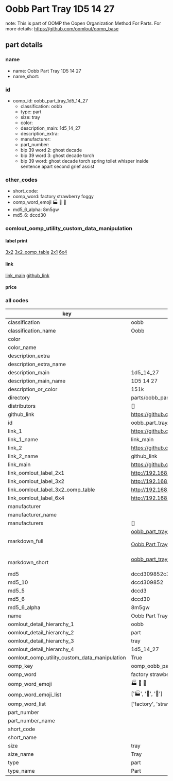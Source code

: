 # Oobb Part Tray 1D5 14 27  

note: This is part of OOMP the Oopen Organization Method For Parts. For more details: https://github.com/oomlout/oomp_base

##  part details





### name
* name: Oobb Part Tray 1D5 14 27
* name_short: 
### id
* oomp_id: oobb_part_tray_1d5_14_27
  * classification: oobb
  * type: part
  * size: tray
  * color: 
  * description_main: 1d5_14_27
  * description_extra: 
  * manufacturer: 
  * part_number: 
  * bip 39 word 2: ghost decade
  * bip 39 word 3: ghost decade torch
  * bip 39 word: ghost decade torch spring toilet whisper inside sentence apart second grief assist

### other_codes
* short_code: 
* oomp_word: factory strawberry foggy
* oomp_word_emoji :factory: :strawberry: :foggy:
* md5_6_alpha: 8m5gw
* md5_6: dccd30






### oomlout_oomp_utility_custom_data_manipulation
#### label print
[3x2](http://192.168.1.245:1112/?label=oomp%208m5gw)
[3x2_oomp_table](http://192.168.1.107:1112/?label=oomp%208m5gw)
[2x1](http://192.168.1.242:1112/?label=oomp%208m5gw)
[6x4](http://192.168.1.55:1112/?label=oomp%208m5gw)    

#### link

[link_main](https://github.com/oomlout/oomlout_oomp_current_version_messy/tree/main/parts/oobb_part_tray_1d5_14_27) [github_link](https://github.com/oomlout/oomlout_oomp_part_src/tree/main/parts/oobb_part_tray_1d5_14_27)                             

#### price







### all codes 
| key | value |  
| --- | --- |  
| classification | oobb |  
| classification_name | Oobb |  
| color |  |  
| color_name |  |  
| description_extra |  |  
| description_extra_name |  |  
| description_main | 1d5_14_27 |  
| description_main_name | 1D5 14 27 |  
| description_or_color | 151k |  
| directory | parts/oobb_part_tray_1d5_14_27 |  
| distributors | [] |  
| github_link | https://github.com/oomlout/oomlout_oomp_part_src/tree/main/parts/oobb_part_tray_1d5_14_27 |  
| id | oobb_part_tray_1d5_14_27 |  
| link_1 | https://github.com/oomlout/oomlout_oomp_current_version_messy/tree/main/parts/oobb_part_tray_1d5_14_27 |  
| link_1_name | link_main |  
| link_2 | https://github.com/oomlout/oomlout_oomp_part_src/tree/main/parts/oobb_part_tray_1d5_14_27 |  
| link_2_name | github_link |  
| link_main | https://github.com/oomlout/oomlout_oomp_current_version_messy/tree/main/parts/oobb_part_tray_1d5_14_27 |  
| link_oomlout_label_2x1 | http://192.168.1.242:1112/?label=oomp%208m5gw |  
| link_oomlout_label_3x2 | http://192.168.1.245:1112/?label=oomp%208m5gw |  
| link_oomlout_label_3x2_oomp_table | http://192.168.1.107:1112/?label=oomp%208m5gw |  
| link_oomlout_label_6x4 | http://192.168.1.55:1112/?label=oomp%208m5gw |  
| manufacturer |  |  
| manufacturer_name |  |  
| manufacturers | [] |  
| markdown_full | [oobb_part_tray_1d5_14_27](https://github.com/oomlout/oomlout_oomp_current_version_messy/tree/main/parts/oobb_part_tray_1d5_14_27)<br>[](https://github.com/oomlout/oomlout_oomp_current_version_messy/tree/main/parts/oobb_part_tray_1d5_14_27)<br>[Oobb Part Tray 1D5 14 27](https://github.com/oomlout/oomlout_oomp_current_version_messy/tree/main/parts/oobb_part_tray_1d5_14_27)<br><br> |  
| markdown_short | [oobb_part_tray_1d5_14_27](https://github.com/oomlout/oomlout_oomp_current_version_messy/tree/main/parts/oobb_part_tray_1d5_14_27)<br><br> |  
| md5 | dccd309852c3eea7ea71ed33ca8e230c |  
| md5_10 | dccd309852 |  
| md5_5 | dccd3 |  
| md5_6 | dccd30 |  
| md5_6_alpha | 8m5gw |  
| name | Oobb Part Tray 1D5 14 27 |  
| oomlout_detail_hierarchy_1 | oobb |  
| oomlout_detail_hierarchy_2 | part |  
| oomlout_detail_hierarchy_3 | tray |  
| oomlout_detail_hierarchy_4 | 1d5_14_27 |  
| oomlout_oomp_utility_custom_data_manipulation | True |  
| oomp_key | oomp_oobb_part_tray_1d5_14_27 |  
| oomp_word | factory strawberry foggy |  
| oomp_word_emoji | :factory: :strawberry: :foggy: |  
| oomp_word_emoji_list | [':factory:', ':strawberry:', ':foggy:'] |  
| oomp_word_list | ['factory', 'strawberry', 'foggy'] |  
| part_number |  |  
| part_number_name |  |  
| short_code |  |  
| short_name |  |  
| size | tray |  
| size_name | Tray |  
| type | part |  
| type_name | Part |  
